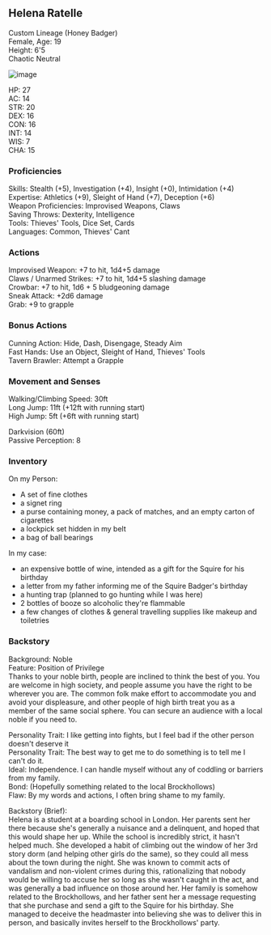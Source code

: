 ## Helena Ratelle
Custom Lineage (Honey Badger) \
Female, Age: 19 \
Height: 6'5 \
Chaotic Neutral

![image](https://user-images.githubusercontent.com/57691070/199059166-73a201cf-00bc-41a9-953d-53eec6cd9e84.png)


HP: 27 \
AC: 14 \
STR: 20 \
DEX: 16 \
CON: 16 \
INT: 14 \
WIS: 7 \
CHA: 15

### Proficiencies
Skills: Stealth (+5), Investigation (+4), Insight (+0), Intimidation (+4) \
Expertise: Athletics (+9), Sleight of Hand (+7), Deception (+6)  \
Weapon Proficiencies: Improvised Weapons, Claws \
Saving Throws: Dexterity, Intelligence \
Tools: Thieves' Tools, Dice Set, Cards \
Languages: Common, Thieves' Cant

### Actions
Improvised Weapon: +7 to hit, 1d4+5 damage \
Claws / Unarmed Strikes: +7 to hit, 1d4+5 slashing damage \
Crowbar: +7 to hit, 1d6 + 5 bludgeoning damage \
Sneak Attack: +2d6 damage \
Grab: +9 to grapple

### Bonus Actions
Cunning Action: Hide, Dash, Disengage, Steady Aim \
Fast Hands: Use an Object, Sleight of Hand, Thieves' Tools \
Tavern Brawler: Attempt a Grapple 

### Movement and Senses
Walking/Climbing Speed: 30ft \
Long Jump: 11ft (+12ft with running start) \
High Jump: 5ft (+6ft with running start) 

Darkvision (60ft) \
Passive Perception: 8

### Inventory
On my Person:
- A set of fine clothes
- a signet ring
- a purse containing money, a pack of matches, and an empty carton of cigarettes
- a lockpick set hidden in my belt
- a bag of ball bearings

In my case: 
- an expensive bottle of wine, intended as a gift for the Squire for his birthday
- a letter from my father informing me of the Squire Badger's birthday
- a hunting trap (planned to go hunting while I was here)
- 2 bottles of booze so alcoholic they're flammable
- a few changes of clothes & general travelling supplies like makeup and toiletries

### Backstory
Background: Noble \
Feature: Position of Privilege \
Thanks to your noble birth, people are inclined to think the best of you. You are welcome in high society, and people assume you have the right to be wherever you are. The common folk make effort to accommodate you and avoid your displeasure, and other people of high birth treat you as a member of the same social sphere. You can secure an audience with a local noble if you need to.

Personality Trait: I like getting into fights, but I feel bad if the other person doesn't deserve it \
Personality Trait: The best way to get me to do something is to tell me I can't do it. \
Ideal: Independence. I can handle myself without any of coddling or barriers from my family. \
Bond: (Hopefully something related to the local Brockhollows) \
Flaw: By my words and actions, I often bring shame to my family. 

Backstory (Brief): \
Helena is a student at a boarding school in London. Her parents sent her there because she's generally a nuisance and a delinquent, and hoped that this would shape her up. While the school is incredibly strict, it hasn't helped much. She developed a habit of climbing out the window of her 3rd story dorm (and helping other girls do the same), so they could all mess about the town during the night. She was known to commit acts of vandalism and non-violent crimes during this, rationalizing that nobody would be willing to accuse her so long as she wasn't caught in the act, and was generally a bad influence on those around her. Her family is somehow related to the Brockhollows, and her father sent her a message requesting that she purchase and send a gift to the Squire for his birthday. She managed to deceive the headmaster into believing she was to deliver this in person, and basically invites herself to the Brockhollows' party. 
